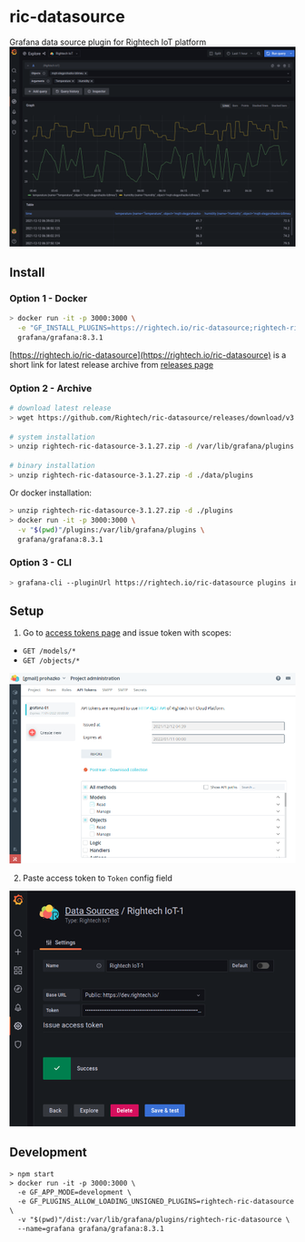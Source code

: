 # ric-datasource

Grafana data source plugin for Rightech IoT platform
![Rightech IoT Explore](https://raw.githubusercontent.com/Rightech/ric-datasource/master/docs/img/explore.png)

## Install
### Option 1 - Docker

```sh
> docker run -it -p 3000:3000 \
  -e "GF_INSTALL_PLUGINS=https://rightech.io/ric-datasource;rightech-ric-datasource" \
  grafana/grafana:8.3.1
```

[https://rightech.io/ric-datasource](https://rightech.io/ric-datasource) is a short link for latest release archive from [releases page](https://github.com/Rightech/ric-datasource/releases)

### Option 2 - Archive

```sh
# download latest release
> wget https://github.com/Rightech/ric-datasource/releases/download/v3.1.27/rightech-ric-datasource-3.1.27.zip

# system installation
> unzip rightech-ric-datasource-3.1.27.zip -d /var/lib/grafana/plugins

# binary installation
> unzip rightech-ric-datasource-3.1.27.zip -d ./data/plugins
```

Or docker installation:
```sh
> unzip rightech-ric-datasource-3.1.27.zip -d ./plugins
> docker run -it -p 3000:3000 \
  -v "$(pwd)"/plugins:/var/lib/grafana/plugins \
  grafana/grafana:8.3.1
```

### Option 3 - CLI

```sh
> grafana-cli --pluginUrl https://rightech.io/ric-datasource plugins install rightech-ric-datasource
```

## Setup

1. Go to [access tokens page](https://dev.rightech.io/#?m=admin&v=tokens) and issue token with scopes:
 - `GET /models/*`
 - `GET /objects/*`

![Rightech IoT Access Scopes](https://raw.githubusercontent.com/Rightech/ric-datasource/master/src/img/scopes.png)

2. Paste access token to `Token` config field

![Rightech IoT Token Config](https://raw.githubusercontent.com/Rightech/ric-datasource/master/docs/img/config.png)


## Development

```
> npm start
> docker run -it -p 3000:3000 \
  -e GF_APP_MODE=development \
  -e GF_PLUGINS_ALLOW_LOADING_UNSIGNED_PLUGINS=rightech-ric-datasource \
  -v "$(pwd)"/dist:/var/lib/grafana/plugins/rightech-ric-datasource \
  --name=grafana grafana/grafana:8.3.1
```